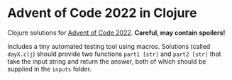 # Advent of Code 2022 in Clojure

Clojure solutions for [Advent of Code 2022](https://adventofcode.com/2022/). **Careful, may contain spoilers!**

Includes a tiny automated testing tool using macros. Solutions (called `dayX.clj`) should provide two functions `part1 [str]` and `part2 [str]` that take the input string and return the answer, both of which should be supplied in the `inputs` folder.

